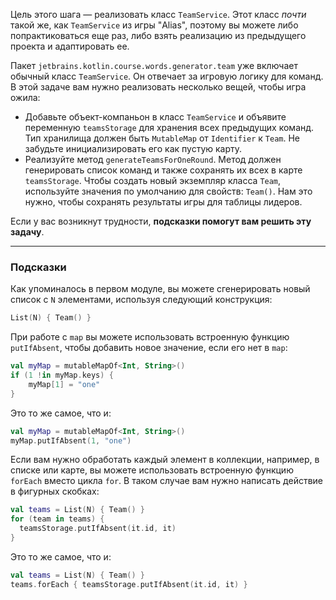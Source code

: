 Цель этого шага — реализовать класс `TeamService`. Этот класс _почти_ такой же, как `TeamService` из игры "Alias", поэтому вы можете либо попрактиковаться еще раз, либо взять реализацию из предыдущего проекта и адаптировать ее.

Пакет `jetbrains.kotlin.course.words.generator.team` уже включает обычный класс `TeamService`. Он отвечает за игровую логику для команд. В этой задаче вам нужно реализовать несколько вещей, чтобы игра ожила:

- Добавьте объект-компаньон в класс `TeamService` и объявите переменную `teamsStorage` для хранения всех предыдущих команд. Тип хранилища должен быть `MutableMap` от `Identifier` к `Team`. Не забудьте инициализировать его как пустую карту.
- Реализуйте метод `generateTeamsForOneRound`. Метод должен генерировать список команд и также сохранять их всех в карте `teamsStorage`. Чтобы создать новый экземпляр класса `Team`, используйте значения по умолчанию для свойств: `Team()`. Нам это нужно, чтобы сохранять результаты игры для таблицы лидеров.

Если у вас возникнут трудности, **подсказки помогут вам решить эту задачу**.

----

### Подсказки

<div class="hint" title="Кликните, чтобы узнать, как сгенерировать список с командами">

Как упоминалось в первом модуле, вы можете сгенерировать новый список с `N` элементами, используя следующий конструкция:
  ```kotlin
  List(N) { Team() }
  ```
</div>

<div class="hint" title="Кликните, чтобы узнать о встроенной функции putIfAbsent">

При работе с `map` вы можете использовать встроенную функцию `putIfAbsent`, чтобы добавить новое значение, если его нет в `map`:
  ```kotlin
  val myMap = mutableMapOf<Int, String>()
  if (1 !in myMap.keys) {
      myMap[1] = "one"
  }
  ```
Это то же самое, что и:
  ```kotlin
  val myMap = mutableMapOf<Int, String>()
  myMap.putIfAbsent(1, "one")
  ```
</div>

<div class="hint" title="Кликните, чтобы узнать о встроенной функции forEach">

Если вам нужно обработать каждый элемент в коллекции, например, в списке или карте, вы можете использовать встроенную функцию `forEach` вместо цикла `for`. В таком случае вам нужно написать действие в фигурных скобках:
  ```kotlin
  val teams = List(N) { Team() }
  for (team in teams) {
    teamsStorage.putIfAbsent(it.id, it)
  }
  ```
Это то же самое, что и:
  ```kotlin
  val teams = List(N) { Team() }
  teams.forEach { teamsStorage.putIfAbsent(it.id, it) }
  ```
</div>